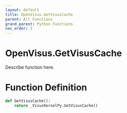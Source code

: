 ```yaml
---
layout: default
title: OpenVisus.GetVisusCache
parent: All Functions
grand_parent: Python Functions
nav_order: 2
---
```


# OpenVisus.GetVisusCache

Describe function here.

# Function Definition

```python
def GetVisusCache():
    return _VisusKernelPy.GetVisusCache()
```